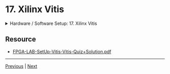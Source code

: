# 17. Xilinx Vitis

<details>
  <summary> Hardware / Software Setup: 17. Xilinx Vitis </summary>
<p align="center" >
    <img src="https://rfpga.s3.us-west-1.amazonaws.com/Function-Acceleration-on-FPGA-with-Vitis-Part-1_Fundamental/images/17_Xilinx-Vitis.png" width="45%" > 
    <img src="https://rfpga.s3.us-west-1.amazonaws.com/Function-Acceleration-on-FPGA-with-Vitis-Part-1_Fundamental/images/17_Xilinx-Vitis_2.png" width="45%" > 
    <img src="https://rfpga.s3.us-west-1.amazonaws.com/Function-Acceleration-on-FPGA-with-Vitis-Part-1_Fundamental/images/17_Xilinx-Vitis_3.png" width="45%" > 
    <img src="https://rfpga.s3.us-west-1.amazonaws.com/Function-Acceleration-on-FPGA-with-Vitis-Part-1_Fundamental/images/17_Xilinx-Vitis_4.png" width="45%" > 
    <img src="https://rfpga.s3.us-west-1.amazonaws.com/Function-Acceleration-on-FPGA-with-Vitis-Part-1_Fundamental/images/17_Xilinx-Vitis_5.png" width="45%" > 
    <img src="https://rfpga.s3.us-west-1.amazonaws.com/Function-Acceleration-on-FPGA-with-Vitis-Part-1_Fundamental/images/17_Xilinx-Vitis_6.png" width="45%" > 
    <img src="https://rfpga.s3.us-west-1.amazonaws.com/Function-Acceleration-on-FPGA-with-Vitis-Part-1_Fundamental/images/17_Xilinx-Vitis_7.png" width="45%" > 
    <img src="https://rfpga.s3.us-west-1.amazonaws.com/Function-Acceleration-on-FPGA-with-Vitis-Part-1_Fundamental/images/17_Xilinx-Vitis_8.png" width="45%" > 
    <img src="https://rfpga.s3.us-west-1.amazonaws.com/Function-Acceleration-on-FPGA-with-Vitis-Part-1_Fundamental/images/17_Xilinx-Vitis_9.png" width="45%" > 
    <img src="https://rfpga.s3.us-west-1.amazonaws.com/Function-Acceleration-on-FPGA-with-Vitis-Part-1_Fundamental/images/17_Xilinx-Vitis_10.png" width="45%" > 
    <img src="https://rfpga.s3.us-west-1.amazonaws.com/Function-Acceleration-on-FPGA-with-Vitis-Part-1_Fundamental/images/17_Xilinx-Vitis_11.png" width="45%" > 
    <img src="https://rfpga.s3.us-west-1.amazonaws.com/Function-Acceleration-on-FPGA-with-Vitis-Part-1_Fundamental/images/17_Xilinx-Vitis_12.png" width="45%" > 
    <img src="https://rfpga.s3.us-west-1.amazonaws.com/Function-Acceleration-on-FPGA-with-Vitis-Part-1_Fundamental/images/17_Xilinx-Vitis_13.png" width="45%" > 
    <img src="https://rfpga.s3.us-west-1.amazonaws.com/Function-Acceleration-on-FPGA-with-Vitis-Part-1_Fundamental/images/17_Xilinx-Vitis_14.png" width="45%" > 
</p>   

</details>

## Resource

-   [FPGA-LAB-SetUp-Vitis-Vitis-Quiz+Solution.pdf](https://rfpga.s3.us-west-1.amazonaws.com/Function-Acceleration-on-FPGA-with-Vitis-Part-1_Fundamental/FPGA-LAB-SetUp-Vitis-Vitis-Quiz%2BSolution.pdf)


---

[Previous](./16_VirtualBox.md) | [Next](./18_ZCU102-Board-Vitis-Platform.md)
